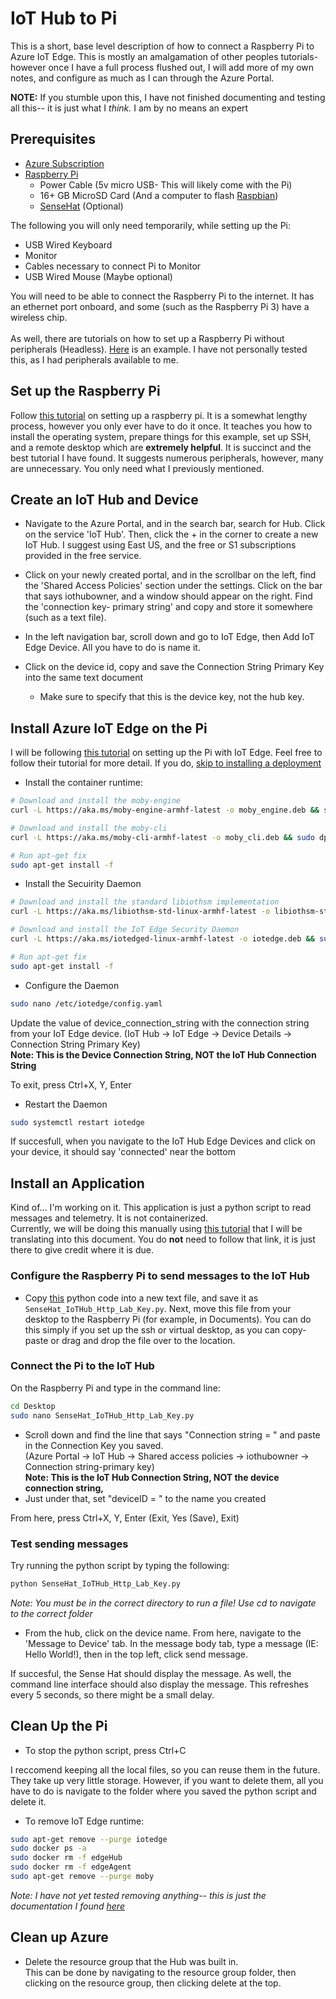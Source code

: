 # IoT Hub to Pi

This is a short, base level description of how to connect a Raspberry Pi to Azure IoT Edge. This is mostly an amalgamation of other peoples tutorials- however once I have a full process flushed out, I will add more of my own notes, and configure as much as I can through the Azure Portal.

**NOTE:** If you stumble upon this, I have not finished documenting and testing all this-- it is just what I *think.* I am by no means an expert

## Prerequisites

- [Azure Subscription](https://portal.azure.com) 
- [Raspberry Pi](https://www.raspberrypi.org/products/raspberry-pi-3-model-b/)
  - Power Cable (5v micro USB- This will likely come with the Pi)
  - 16+ GB MicroSD Card (And a computer to flash [Raspbian](https://www.raspberrypi.org/downloads/raspbian/))
  - [SenseHat](https://www.raspberrypi.org/products/sense-hat/) (Optional)
  
The following you will only need temporarily, while setting up the Pi:

- USB Wired Keyboard
- Monitor
- Cables necessary to connect Pi to Monitor
- USB Wired Mouse (Maybe optional)


You will need to be able to connect the Raspberry Pi to the internet. It has an ethernet port onboard, and some (such as the Raspberry Pi 3) have a wireless chip. <br/><br/>
As well, there are tutorials on how to set up a Raspberry Pi without peripherals (Headless). [Here](https://hackernoon.com/raspberry-pi-headless-install-462ccabd75d0) is an example. I have not personally tested this, as I had peripherals available to me.


## Set up the Raspberry Pi

Follow [this tutorial](https://blog.jongallant.com/2017/11/raspberrypi-setup/) on setting up a raspberry pi. It is a somewhat lengthy process, however you only ever have to do it once. It teaches you how to install the operating system, prepare things for this example, set up SSH, and a remote desktop which are __extremely helpful__. It is succinct and the best tutorial I have found. It suggests numerous peripherals, however, many are unnecessary. You only need what I previously mentioned.
## Create an IoT Hub and Device

- Navigate to the Azure Portal, and in the search bar, search for Hub. Click on the service 'IoT Hub'. Then, click the + in the corner to create a new IoT Hub. I suggest using East US, and the free or S1 subscriptions provided in the free service. 

- Click on your newly created portal, and in the scrollbar on the left, find the 'Shared Access Policies' section under the settings. Click on the bar that says iothubowner, and a window should appear on the right. Find the 'connection key- primary string' and copy and store it somewhere (such as a text file). 

- In the left navigation bar, scroll down and go to IoT Edge, then Add IoT Edge Device. All you have to do is name it.

- Click on the device id, copy and save the Connection String Primary Key into the same text document
  - Make sure to specify that this is the device key, not the hub key.
## Install Azure IoT Edge on the Pi

I will be following [this tutorial](https://docs.microsoft.com/en-us/azure/iot-edge/how-to-install-iot-edge-linux-arm) on setting up the Pi with IoT Edge. Feel free to follow their tutorial for more detail. If you do, [skip to installing a deployment](https://github.com/NFeingold/IoT-Hub-to-Pi/blob/master/README.md#install-a-deployment)

- Install the container runtime: 
```sh
# Download and install the moby-engine
curl -L https://aka.ms/moby-engine-armhf-latest -o moby_engine.deb && sudo dpkg -i ./moby_engine.deb

# Download and install the moby-cli
curl -L https://aka.ms/moby-cli-armhf-latest -o moby_cli.deb && sudo dpkg -i ./moby_cli.deb

# Run apt-get fix
sudo apt-get install -f
```
- Install the Secuirity Daemon 
```sh
# Download and install the standard libiothsm implementation
curl -L https://aka.ms/libiothsm-std-linux-armhf-latest -o libiothsm-std.deb && sudo dpkg -i ./libiothsm-std.deb

# Download and install the IoT Edge Security Daemon
curl -L https://aka.ms/iotedged-linux-armhf-latest -o iotedge.deb && sudo dpkg -i ./iotedge.deb

# Run apt-get fix
sudo apt-get install -f
```
- Configure the Daemon 
```sh
sudo nano /etc/iotedge/config.yaml
```

Update the value of device_connection_string with the connection string from your IoT Edge device.
(IoT Hub -> IoT Edge -> Device Details -> Connection String Primary Key)<br/>
**Note: This is the __Device Connection String,__ NOT the IoT Hub Connection String**

To exit, press Ctrl+X, Y, Enter

- Restart the Daemon
```sh
sudo systemctl restart iotedge
```
If succesfull, when you navigate to the IoT Hub Edge Devices and click on your device, it should say 'connected' near the bottom

## Install an Application

Kind of... I'm working on it. This application is just a python script to read messages and telemetry. It is not containerized. <br/>
Currently, we will be doing this manually using [this tutorial](https://github.com/khilscher/IoTHubPiHackathon/tree/master/3) that I will be translating into this document. You do __not__ need to follow that link, it is just there to give credit where it is due.

### Configure the Raspberry Pi to send messages to the IoT Hub

- Copy [this](https://github.com/khilscher/IoTHubPiHackathon/blob/master/SenseHat_IoTHub_Http_Lab_Key.py) python code into a new text file, and save it as `SenseHat_IoTHub_Http_Lab_Key.py`. Next, move this file from your desktop to the Raspberry Pi (for example, in Documents). You can do this simply if you set up the ssh or virtual desktop, as you can copy-paste or drag and drop the file over to the location.

### Connect the Pi to the IoT Hub 

On the Raspberry Pi and type in the command line:
```sh
cd Desktop
sudo nano SenseHat_IoTHub_Http_Lab_Key.py
```
- Scroll down and find the line that says "Connection string = " and paste in the Connection Key you saved. <br/> (Azure Portal -> IoT Hub -> Shared access policies -> iothubowner -> Connection string-primary key)<br/>
**Note: This is the __IoT Hub Connection String,__ NOT the device connection string,**<br/>
- Just under that, set "deviceID = " to the name you created

From here, press Ctrl+X, Y, Enter (Exit, Yes (Save), Exit)

### Test sending messages

Try running the python script by typing the following:
```sh
python SenseHat_IoTHub_Http_Lab_Key.py
```
*Note: You must be in the correct directory to run a file! Use cd to navigate to the correct folder* <br/>

- From the hub, click on the device name. From here, navigate to the 'Message to Device' tab. In the message body tab, type a message (IE: Hello World!), then in the top left, click send message. 

If succesful, the Sense Hat should display the message. As well, the command line interface should also display the message. This refreshes every 5 seconds, so there might be a small delay.

## Clean Up the Pi

- To stop the python script, press Ctrl+C

I reccomend keeping all the local files, so you can reuse them in the future. They take up very little storage. However, if you want to delete them, all you have to do is navigate to the folder where you saved the python script and delete it. 

- To remove IoT Edge runtime:
```sh
sudo apt-get remove --purge iotedge
sudo docker ps -a
sudo docker rm -f edgeHub
sudo docker rm -f edgeAgent
sudo apt-get remove --purge moby
```

*Note: I have not yet tested removing anything-- this is just the documentation I found [here](https://docs.microsoft.com/en-us/azure/iot-edge/quickstart-linux#clean-up-resources)*

## Clean up Azure

- Delete the resource group that the Hub was built in. <br/> This can be done by navigating to the resource group folder, then clicking on the resource group, then clicking delete at the top. 

